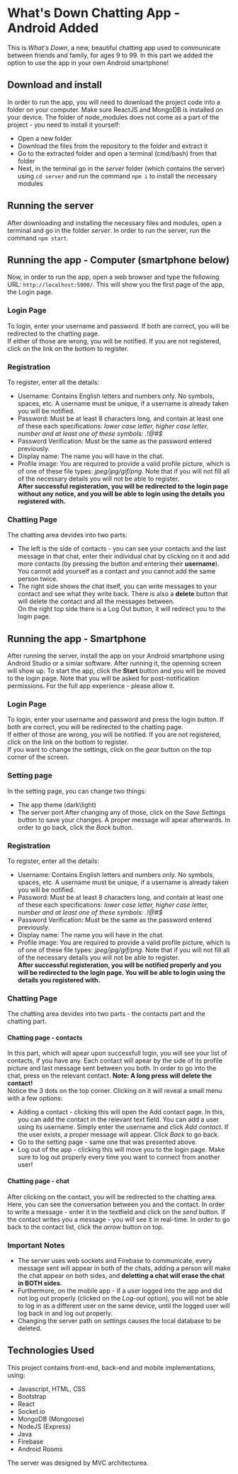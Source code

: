 # What's Down Chatting App - Android Added
This is *What's Down*, a new, beautiful chatting app used to communicate between friends and family, for ages 9 to 99. In this part we added the option to use the app in your own Android smartphone!  
## Download and install
In order to run the app, you will need to download the project code into a folder on your computer. Make sure ReactJS and MongoDB is installed on your device. The folder of node_modules does not come as a part of the project - you need to install it yourself:
- Open a new folder  
- Download the files from the repository to the folder and extract it  
- Go to the extracted folder and open a terminal (cmd/bash) from that folder  
- Next, in the terminal go in the *server* folder (which contains the server) using `cd server` and run the command `npm i` to install the necessary modules  
## Running the server
After downloading and installing the necessary files and modules, open a terminal and go in the folder *server*. In order to run the server, run the command `npm start`.
## Running the app - Computer (smartphone below)
Now, in order to run the app, open a web browser and type the following URL: `http://localhost:5000/`. This will show you the first page of the app, the Login page.  
### Login Page
To login, enter your username and password. If both are correct, you will be redirected to the chatting page.  
If either of those are wrong, you will be notified. If you are not registered, click on the link on the bottom to register.
### Registration
To register, enter all the details:
- Username: Contains English letters and numbers only. No symbols, spaces, etc. A username must be unique, if a username is already taken you will be notified.  
- Password: Must be at least 8 characters long, and contain at least one of these each specifications: *lower case letter, higher case letter, number and at least one of these symbols: .!@#$*  
- Password Verification: Must be the same as the password entered previously.  
- Display name: The name you will have in the chat.
- Profile image: You are required to provide a valid profile picture, which is of one of these file types: *jpeg/jpg/gif/png*.
Note that if you will not fill all of the necessary details you will not be able to register.  
**After successful registeration, you will be redirected to the login page without any notice, and you will be able to login using the details you registered with.**  
### Chatting Page
The chatting area devides into two parts:
- The left is the side of contacts - you can see your contacts and the last message in that chat, enter their individual chat by clicking on it and add more contacts (by pressing the button and entering their **username**). You cannot add yourself as a contact and you cannot add the same person twice.
- The right side shows the chat itself, you can write messages to your contact and see what they write back. There is also a **delete** button that will delete the contact and all the messages between.  
On the right top side there is a Log Out button, it will redirect you to the login page.  
## Running the app - Smartphone
After running the server, install the app on your Android smartphone using Android Studio or a simiar software. After running it, the openning screen will show up. To start the app, click the **Start** button and you will be moved to the login page. Note that you will be asked for post-notification permissions. For the full app experience - please allow it.  
### Login Page
To login, enter your username and password and press the login button. If both are correct, you will be redirected to the chatting page.  
If either of those are wrong, you will be notified. If you are not registered, click on the link on the bottom to register.  
If you want to change the settings, click on the *gear* button on the top corner of the screen.  
### Setting page
In the setting page, you can change two things:
- The app theme (dark\light)
- The server port
After changing any of those, click on the *Save Settings* button to save your changes. A proper message will apear afterwards. In order to go back, click the *Back* button.
### Registration
To register, enter all the details:
- Username: Contains English letters and numbers only. No symbols, spaces, etc. A username must be unique, if a username is already taken you will be notified.  
- Password: Must be at least 8 characters long, and contain at least one of these each specifications: *lower case letter, higher case letter, number and at least one of these symbols: .!@#$*  
- Password Verification: Must be the same as the password entered previously.  
- Display name: The name you will have in the chat.
- Profile image: You are required to provide a valid profile picture, which is of one of these file types: *jpeg/jpg/gif/png*.
Note that if you will not fill all of the necessary details you will not be able to register.  
**After successful registeration, you will be notified properly and you will be redirected to the login page. You will be able to login using the details you registered with.**  
### Chatting Page
The chatting area devides into two parts - the contacts part and the chatting part.
#### Chatting page - contacts
In this part, which will apear upon successfull login, you will see your list of contacts, if you have any. Each contact will apear by the side of its profile picture and last message sent between you both. In order to go into the chat, press on the relevant contact. **Note: A long press will delete the contact!**   
Notice the 3 dots on the top corner. Clicking on it will reveal a small menu with a few options:
- Adding a contact - clicking this will open the Add contact page. In this, you can add the contact in the relevant text field. You can add a user using its username. Simply enter the username and click *Add contact*. If the user exists, a proper message will appear. Click *Back* to go back.
- Go to the setting page - same one that was presented above.
- Log out of the app - clicking this will move you to the login page. Make sure to log out properly every time you want to connect from another user!
#### Chatting page - chat
After clicking on the contact, you will be redirected to the chatting area. Here, you can see the conversation between you and the contact. In order to write a message - enter it in the textfield and click on the *send* button. If the contact writes you a message - you will see it in real-time. In order to go back to the contact list, click the *arrow* button on top.  
### Important Notes
- The server uses web sockets and Firebase to communicate, every message sent will appear in both of the chats, adding a person will make the chat appear on both sides, and **deletting a chat will erase the chat in BOTH sides**.  
- Furthermore, on the mobile app - if a user logged into the app and did not log out properly (clicked on the *Log-out* option), you will not be able to log in as a different user on the same device, until the logged user will log back in and log out properly.
- Changing the server path on *settings* causes the local database to be deleted.  
## Technologies Used
This project contains front-end, back-end and mobile implementations, using:
- Javascript, HTML, CSS
- Bootstrap
- React
- Socket.io
- MongoDB (Mongoose)
- NodeJS (Express)
- Java
- Firebase
- Android Rooms 
 
The server was designed by MVC architecturea.  
